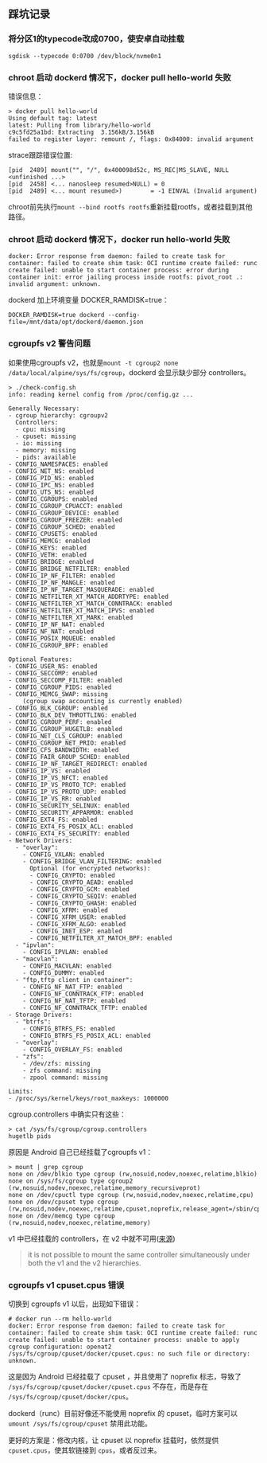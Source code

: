 ## 踩坑记录

### 将分区1的typecode改成0700，使安卓自动挂载
```
sgdisk --typecode 0:0700 /dev/block/nvme0n1
```

### chroot 启动 dockerd 情况下，docker pull hello-world 失败
错误信息：
```
> docker pull hello-world
Using default tag: latest
latest: Pulling from library/hello-world
c9c5fd25a1bd: Extracting  3.156kB/3.156kB
failed to register layer: remount /, flags: 0x84000: invalid argument
```

strace跟踪错误位置:
```
[pid  2489] mount("", "/", 0x400098d52c, MS_REC|MS_SLAVE, NULL <unfinished ...>
[pid  2458] <... nanosleep resumed>NULL) = 0
[pid  2489] <... mount resumed>)        = -1 EINVAL (Invalid argument)
```

chroot前先执行`mount --bind rootfs rootfs`重新挂载rootfs，或者挂载到其他路径。


### chroot 启动 dockerd 情况下，docker run hello-world 失败
```
docker: Error response from daemon: failed to create task for container: failed to create shim task: OCI runtime create failed: runc create failed: unable to start container process: error during container init: error jailing process inside rootfs: pivot_root .: invalid argument: unknown.
```

dockerd 加上环境变量 DOCKER_RAMDISK=true：
```
DOCKER_RAMDISK=true dockerd --config-file=/mnt/data/opt/dockerd/daemon.json
```


### cgroupfs v2 警告问题
如果使用cgroupfs v2，也就是`mount -t cgroup2 none /data/local/alpine/sys/fs/cgroup`，dockerd 会显示缺少部分 controllers。

```
> ./check-config.sh
info: reading kernel config from /proc/config.gz ...

Generally Necessary:
- cgroup hierarchy: cgroupv2
  Controllers:
  - cpu: missing
  - cpuset: missing
  - io: missing
  - memory: missing
  - pids: available
- CONFIG_NAMESPACES: enabled
- CONFIG_NET_NS: enabled
- CONFIG_PID_NS: enabled
- CONFIG_IPC_NS: enabled
- CONFIG_UTS_NS: enabled
- CONFIG_CGROUPS: enabled
- CONFIG_CGROUP_CPUACCT: enabled
- CONFIG_CGROUP_DEVICE: enabled
- CONFIG_CGROUP_FREEZER: enabled
- CONFIG_CGROUP_SCHED: enabled
- CONFIG_CPUSETS: enabled
- CONFIG_MEMCG: enabled
- CONFIG_KEYS: enabled
- CONFIG_VETH: enabled
- CONFIG_BRIDGE: enabled
- CONFIG_BRIDGE_NETFILTER: enabled
- CONFIG_IP_NF_FILTER: enabled
- CONFIG_IP_NF_MANGLE: enabled
- CONFIG_IP_NF_TARGET_MASQUERADE: enabled
- CONFIG_NETFILTER_XT_MATCH_ADDRTYPE: enabled
- CONFIG_NETFILTER_XT_MATCH_CONNTRACK: enabled
- CONFIG_NETFILTER_XT_MATCH_IPVS: enabled
- CONFIG_NETFILTER_XT_MARK: enabled
- CONFIG_IP_NF_NAT: enabled
- CONFIG_NF_NAT: enabled
- CONFIG_POSIX_MQUEUE: enabled
- CONFIG_CGROUP_BPF: enabled

Optional Features:
- CONFIG_USER_NS: enabled
- CONFIG_SECCOMP: enabled
- CONFIG_SECCOMP_FILTER: enabled
- CONFIG_CGROUP_PIDS: enabled
- CONFIG_MEMCG_SWAP: missing
    (cgroup swap accounting is currently enabled)
- CONFIG_BLK_CGROUP: enabled
- CONFIG_BLK_DEV_THROTTLING: enabled
- CONFIG_CGROUP_PERF: enabled
- CONFIG_CGROUP_HUGETLB: enabled
- CONFIG_NET_CLS_CGROUP: enabled
- CONFIG_CGROUP_NET_PRIO: enabled
- CONFIG_CFS_BANDWIDTH: enabled
- CONFIG_FAIR_GROUP_SCHED: enabled
- CONFIG_IP_NF_TARGET_REDIRECT: enabled
- CONFIG_IP_VS: enabled
- CONFIG_IP_VS_NFCT: enabled
- CONFIG_IP_VS_PROTO_TCP: enabled
- CONFIG_IP_VS_PROTO_UDP: enabled
- CONFIG_IP_VS_RR: enabled
- CONFIG_SECURITY_SELINUX: enabled
- CONFIG_SECURITY_APPARMOR: enabled
- CONFIG_EXT4_FS: enabled
- CONFIG_EXT4_FS_POSIX_ACL: enabled
- CONFIG_EXT4_FS_SECURITY: enabled
- Network Drivers:
  - "overlay":
    - CONFIG_VXLAN: enabled
    - CONFIG_BRIDGE_VLAN_FILTERING: enabled
      Optional (for encrypted networks):
      - CONFIG_CRYPTO: enabled
      - CONFIG_CRYPTO_AEAD: enabled
      - CONFIG_CRYPTO_GCM: enabled
      - CONFIG_CRYPTO_SEQIV: enabled
      - CONFIG_CRYPTO_GHASH: enabled
      - CONFIG_XFRM: enabled
      - CONFIG_XFRM_USER: enabled
      - CONFIG_XFRM_ALGO: enabled
      - CONFIG_INET_ESP: enabled
      - CONFIG_NETFILTER_XT_MATCH_BPF: enabled
  - "ipvlan":
    - CONFIG_IPVLAN: enabled
  - "macvlan":
    - CONFIG_MACVLAN: enabled
    - CONFIG_DUMMY: enabled
  - "ftp,tftp client in container":
    - CONFIG_NF_NAT_FTP: enabled
    - CONFIG_NF_CONNTRACK_FTP: enabled
    - CONFIG_NF_NAT_TFTP: enabled
    - CONFIG_NF_CONNTRACK_TFTP: enabled
- Storage Drivers:
  - "btrfs":
    - CONFIG_BTRFS_FS: enabled
    - CONFIG_BTRFS_FS_POSIX_ACL: enabled
  - "overlay":
    - CONFIG_OVERLAY_FS: enabled
  - "zfs":
    - /dev/zfs: missing
    - zfs command: missing
    - zpool command: missing

Limits:
- /proc/sys/kernel/keys/root_maxkeys: 1000000

```

cgroup.controllers 中确实只有这些：
```
> cat /sys/fs/cgroup/cgroup.controllers 
hugetlb pids
```

原因是 Android 自己已经挂载了cgroupfs v1：
```
> mount | grep cgroup
none on /dev/blkio type cgroup (rw,nosuid,nodev,noexec,relatime,blkio)
none on /sys/fs/cgroup type cgroup2 (rw,nosuid,nodev,noexec,relatime,memory_recursiveprot)
none on /dev/cpuctl type cgroup (rw,nosuid,nodev,noexec,relatime,cpu)
none on /dev/cpuset type cgroup (rw,nosuid,nodev,noexec,relatime,cpuset,noprefix,release_agent=/sbin/cpuset_release_agent)
none on /dev/memcg type cgroup (rw,nosuid,nodev,noexec,relatime,memory)
```
v1 中已经挂载的 controllers，在 v2 中就不可用([来源](https://man7.org/linux/man-pages/man7/cgroups.7.html#CGROUPS_VERSION_2))
> it is not possible to mount the same controller simultaneously under both the v1 and the v2 hierarchies.


### cgroupfs v1 cpuset.cpus 错误

切换到 cgroupfs v1 以后，出现如下错误：
```
# docker run --rm hello-world
docker: Error response from daemon: failed to create task for container: failed to create shim task: OCI runtime create failed: runc create failed: unable to start container process: unable to apply cgroup configuration: openat2 /sys/fs/cgroup/cpuset/docker/cpuset.cpus: no such file or directory: unknown.
```

这是因为 Android 已经挂载了 cpuset ，并且使用了 noprefix 标志，导致了 `/sys/fs/cgroup/cpuset/docker/cpuset.cpus` 不存在，而是存在 `/sys/fs/cgroup/cpuset/docker/cpus`。

dockerd（runc）目前好像还不能使用 noprefix 的 cpuset，临时方案可以 `umount /sys/fs/cgroup/cpuset` 禁用此功能。

更好的方案是：修改内核，让 cpuset 以 noprefix 挂载时，依然提供 `cpuset.cpus`，使其软链接到 `cpus`，或者反过来。


